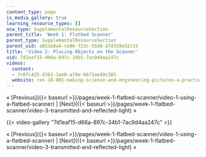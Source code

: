 ```yaml
---
content_type: page
is_media_gallery: true
learning_resource_types: []
ocw_type: SupplementalResourceSection
parent_title: 'Week 1: Flatbed Scanner'
parent_type: SupplementalResourceSection
parent_uid: a853a8a4-ce86-f23c-55d8-d7d328e32c15
title: 'Video 2: Placing Objects on the Scanner'
uid: 7d1eaf15-d66a-897c-34b1-7ac9d4aa247c
videos:
  content:
  - 7c6fc425-d362-3ae0-a78e-6673ae49c585
  website: res-10-001-making-science-and-engineering-pictures-a-practical-guide-to-presenting-your-work-spring-2016
---
```


« [Previous]({{< baseurl >}}/pages/week-1-flatbed-scanner/video-1-using-a-flatbed-scanner) | [Next]({{< baseurl >}}/pages/week-1-flatbed-scanner/video-3-transmitted-and-reflected-light) »

{{< video-gallery "7d1eaf15-d66a-897c-34b1-7ac9d4aa247c" >}}


« [Previous]({{< baseurl >}}/pages/week-1-flatbed-scanner/video-1-using-a-flatbed-scanner) | [Next]({{< baseurl >}}/pages/week-1-flatbed-scanner/video-3-transmitted-and-reflected-light) »